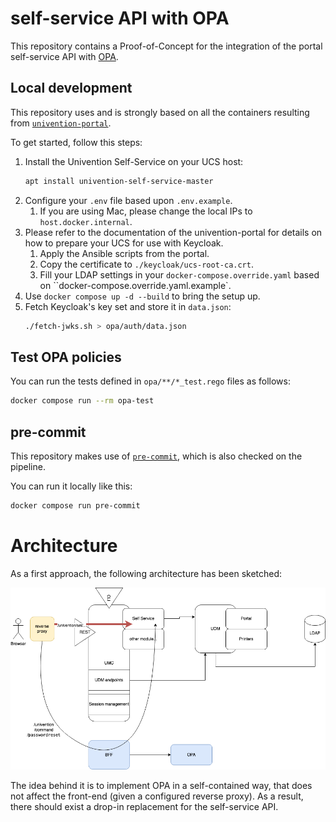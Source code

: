 # self-service API with OPA

This repository contains a Proof-of-Concept for the integration of the portal
self-service API with [OPA](https://www.openpolicyagent.org/).

## Local development

This repository uses and is strongly based on all the containers resulting
from [`univention-portal`](https://git.knut.univention.de/univention/components/univention-portal).

To get started, follow this steps:
1. Install the Univention Self-Service on your UCS host:
   ```sh
   apt install univention-self-service-master
   ```
2. Configure your `.env` file based upon `.env.example`.
    1. If you are using Mac, please change the local IPs to `host.docker.internal`.
3. Please refer to the documentation of the univention-portal for details
   on how to prepare your UCS for use with Keycloak.
   1. Apply the Ansible scripts from the portal.
   2. Copy the certificate to `./keycloak/ucs-root-ca.crt`.
   3. Fill your LDAP settings
      in your `docker-compose.override.yaml`
      based on ``docker-compose.override.yaml.example`.
4. Use `docker compose up -d --build` to bring the setup up.
5. Fetch Keycloak's key set and store it in `data.json`:
   ```sh
   ./fetch-jwks.sh > opa/auth/data.json
   ```

## Test OPA policies

You can run the tests defined in `opa/**/*_test.rego` files as follows:
```sh
docker compose run --rm opa-test
```

## pre-commit

This repository makes use of [`pre-commit`](https://pre-commit.com/),
which is also checked on the pipeline.

You can run it locally like this:
```sh
docker compose run pre-commit
```

# Architecture

As a first approach, the following architecture has been sketched:

![architecture](docs/concept/images/architecture.png)

The idea behind it is to implement OPA in a self-contained way, that does not
affect the front-end (given a configured reverse proxy). As a result, there
should exist a drop-in replacement for the self-service API.
